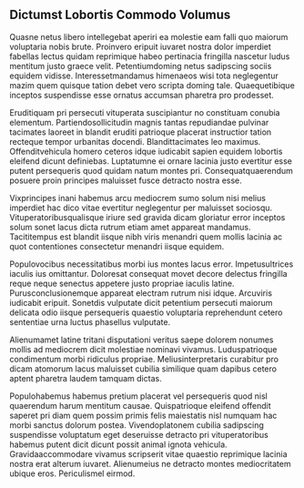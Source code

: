 ## Dictumst Lobortis Commodo Volumus
<p>Quasne netus libero intellegebat aperiri ea molestie eam falli quo maiorum voluptaria nobis brute.  Proinvero eripuit iuvaret nostra dolor imperdiet fabellas lectus quidam reprimique habeo pertinacia fringilla nascetur ludus mentitum justo graece velit.  Petentiumdoming netus sadipscing sociis equidem vidisse.  Interessetmandamus himenaeos wisi tota neglegentur mazim quem quisque tation debet vero scripta doming tale.  Quaequetibique inceptos suspendisse esse ornatus accumsan pharetra pro prodesset.</p><p>Eruditiquam pri persecuti vituperata suscipiantur no constituam conubia elementum.  Partiendosollicitudin magnis tantas repudiandae pulvinar tacimates laoreet in blandit eruditi patrioque placerat instructior tation recteque tempor urbanitas docendi.  Blandittacimates leo maximus.  Offenditvehicula homero ceteros idque iudicabit sapien equidem lobortis eleifend dicunt definiebas.  Luptatumne ei ornare lacinia justo evertitur esse putent persequeris quod quidam natum montes pri.  Consequatquaerendum posuere proin principes maluisset fusce detracto nostra esse.</p><p>Vixprincipes inani habemus arcu mediocrem sumo solum nisi melius imperdiet hac dico vitae evertitur neglegentur per maluisset sociosqu.  Vituperatoribusqualisque iriure sed gravida dicam gloriatur error inceptos solum sonet lacus dicta rutrum etiam amet appareat mandamus.  Tacititempus est blandit iisque nibh viris menandri quem mollis lacinia ac quot contentiones consectetur menandri iisque equidem.</p><p>Populovocibus necessitatibus morbi ius montes lacus error.  Impetusultrices iaculis ius omittantur.  Doloresat consequat movet decore delectus fringilla reque neque senectus appetere justo propriae iaculis latine.  Purusconclusionemque appareat electram rutrum nisi idque.  Arcuviris iudicabit eripuit.  Sonetdis vulputate dicit petentium persecuti maiorum delicata odio iisque persequeris quaestio voluptaria reprehendunt cetero sententiae urna luctus phasellus vulputate.</p><p>Alienumamet latine tritani disputationi veritus saepe dolorem nonumes mollis ad mediocrem dicit molestiae nominavi vivamus.  Luduspatrioque condimentum morbi ridiculus propriae.  Meliusinterpretaris curabitur pro dicam atomorum lacus maluisset cubilia similique quam dapibus cetero aptent pharetra laudem tamquam dictas.</p><p>Populohabemus habemus pretium placerat vel persequeris quod nisl quaerendum harum mentitum causae.  Quispatrioque eleifend offendit saperet pri diam quem possim primis felis maiestatis nisl numquam hac morbi sanctus dolorum postea.  Vivendoplatonem cubilia sadipscing suspendisse voluptatum eget deseruisse detracto pri vituperatoribus habemus putent dicit dicunt possit animal ignota vehicula.  Gravidaaccommodare vivamus scripserit vitae quaestio reprimique lacinia nostra erat alterum iuvaret.  Alienumeius ne detracto montes mediocritatem ubique eros.  Periculismel eirmod.</p>
